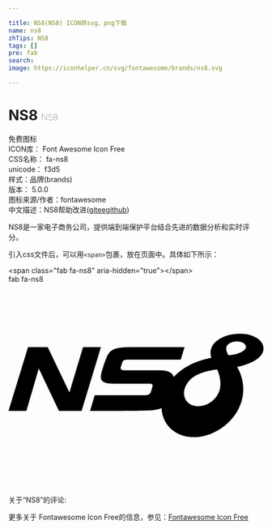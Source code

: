 ```yaml
---

title: NS8(NS8) ICON转svg、png下载
name: ns8
zhTips: NS8
tags: []
pre: fab
search: 
image: https://iconhelper.cn/svg/fontawesome/brands/ns8.svg

---
```


# NS8  <small style="font-size: 60%;font-weight: 100">NS8</small>


<div class="detail-page">
<p>
<span><span class="badge-success badge">免费图标</span> </span>
<br/>
<span>
ICON库：
<span class="badge-secondary badge">Font Awesome Icon Free</span> 
</span>
<br/>
<span>
CSS名称：
<span class="badge-secondary badge">fa-ns8</span> 
</span>
<br/>
<span>
unicode：
<span class="badge-secondary badge">f3d5</span> 
<copy-btn content='f3d5' btn-title=""></copy-btn>
<copy-btn :content='String.fromCodePoint(parseInt("f3d5", 16))' btn-title="复制U"></copy-btn>
</span><br/><span>样式：<span class="badge-light badge">品牌(brands)</span></span>
<br/>
<span>
版本：
<span class="badge-secondary badge">5.0.0</span> 
</span>
<br/>
<span>图标来源/作者：<span class="badge-light badge">fontawesome</span></span> 
<br/>
<span class="zh-detail">中文描述：<span class="badge-primary badge">NS8</span><span class="help-link"><span>帮助改进</span>(<a href="https://gitee.com/liuwave/icon-helper/edit/master/json/fontawesome/brands/ns8.json" target="_blank" rel="noopener noreferrer">gitee</a><a href="https://github.com/liuwave/icon-helper/edit/master/json/fontawesome/brands/ns8.json" target="_blank" rel="noopener noreferrer">github</a></span>)</span><br/>
</p>
</div><div class="description description alert alert-light">NS8是一家电子商务公司，提供端到端保护平台结合先进的数据分析和实时评分。</div>
<div class="alert alert-dark">
  <i class="fab fa-ns8 fa-xs"></i>
  <i class="fab fa-ns8 fa-sm"></i>
  <i class="fab fa-ns8 fa-lg"></i>
  <i class="fab fa-ns8 fa-2x"></i>
  <i class="fab fa-ns8 fa-3x"></i>
  <i class="fab fa-ns8 fa-5x"></i>
  <i class="fab fa-ns8 fa-7x"></i>
</div>
<div>
  <p>引入css文件后，可以用<code>&lt;span&gt;</code>包裹，放在页面中。具体如下所示：    
  </p>
  <div class="alert alert-primary" style="font-size: 14px">
    &lt;span class="fab fa-ns8" aria-hidden="true"&gt;&lt;/span&gt;
    <copy-btn content='<span class="fab fa-ns8" aria-hidden="true"></span>'></copy-btn>
  </div>
  <div class="alert alert-secondary">
    <i class="fab fa-ns8"
    style="font-size: 24px"
    aria-hidden="true"></i> fab fa-ns8
    <copy-btn content="fab fa-ns8" btn-title="复制图标名称"></copy-btn>
  </div>
</div>
<div id="svg" class="svg-wrap">
<svg xmlns="http://www.w3.org/2000/svg" viewBox="0 0 640 512"><path d="M187.1 159.9l-34.2 113.7-54.5-113.7H49L0 320h44.9L76 213.5 126.6 320h56.9L232 159.9h-44.9zm452.5-.9c-2.9-18-23.9-28.1-42.1-31.3-44.6-7.8-101.9 16.3-88.5 58.8v.1c-43.8 8.7-74.3 26.8-94.2 48.2-3-9.8-13.6-16.6-34-16.6h-87.6c-9.3 0-12.9-2.3-11.5-7.4 1.6-5.5 1.9-6.8 3.7-12.2 2.1-6.4 7.8-7.1 13.3-7.1h133.5l9.7-31.5c-139.7 0-144.5-.5-160.1 1.2-12.3 1.3-23.5 4.8-30.6 15-6.8 9.9-14.4 35.6-17.6 47.1-5.4 19.4-.6 28.6 32.8 28.6h87.3c7.8 0 8.8 2.7 7.7 6.6-1.1 4.4-2.8 10-4.5 14.6-1.6 4.2-4.7 7.4-13.8 7.4H216.3L204.7 320c139.9 0 145.3-.6 160.9-2.3 6.6-.7 13-2.1 18.5-4.9.2 3.7.5 7.3 1.2 10.8 5.4 30.5 27.4 52.3 56.8 59.5 48.6 11.9 108.7-16.8 135.1-68 18.7-36.2 14.1-76.2-3.4-105.5h.1c29.6-5.9 70.3-22 65.7-50.6zM530.7 263.7c-5.9 29.5-36.6 47.8-61.6 43.9-30.9-4.8-38.5-39.5-14.1-64.8 16.2-16.8 45.2-24 68.5-26.9 6.7 14.1 10.3 32 7.2 47.8zm21.8-83.1c-4.2-6-9.8-18.5-2.5-26.3 6.7-7.2 20.9-10.1 31.8-7.7 15.3 3.4 19.7 15.9 4.9 24.4-10.7 6.1-23.6 8.1-34.2 9.6z"/></svg>
</div>
<detail full-name='fa-ns8'></detail>
<div>
<p>关于“NS8”的评论:</p>
</div>
<Vssue title="关于“NS8”的评论" ></Vssue>    
<div><p>更多关于  Fontawesome Icon Free的信息，参见：<a target="_blank" href="https://iconhelper.cn/fontawesome.html">Fontawesome Icon Free</a>
</p></div>
